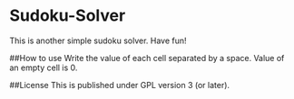 Sudoku-Solver
=============

This is another simple sudoku solver. Have fun!

##How to use
Write the value of each cell separated by a space. Value of an empty cell is 0.

##License
This is  published under GPL version 3 (or later).

